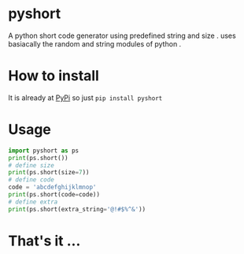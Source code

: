 # pyshort
A python short code generator using predefined string and size . uses basiacally the random and string modules of python . 
# How to install
It is already at <a href="https://pypi.python.org/pypi?:action=display&name=pyshort&version=1.0">PyPi</a>
so just <code>pip install pyshort</code>
# Usage
```python
import pyshort as ps
print(ps.short())
# define size
print(ps.short(size=7))
# define code
code = 'abcdefghijklmnop'
print(ps.short(code=code))
# define extra
print(ps.short(extra_string='@!#$%^&'))
```
# That's it ...
